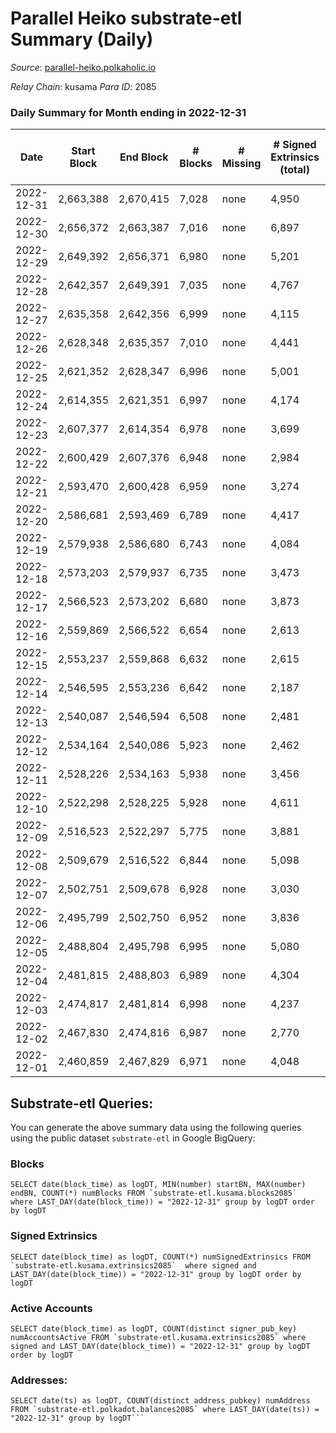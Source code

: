 # Parallel Heiko substrate-etl Summary (Daily)

_Source_: [parallel-heiko.polkaholic.io](https://parallel-heiko.polkaholic.io)

*Relay Chain*: kusama
*Para ID*: 2085



### Daily Summary for Month ending in 2022-12-31


| Date | Start Block | End Block | # Blocks | # Missing | # Signed Extrinsics (total) | # Active Accounts | # Addresses with Balances | # Events | # Transfers | # XCM Transfers In | # XCM Transfers Out |
| ---- | ----------- | --------- | -------- | --------- | --------------------------- | ----------------- | ------------------------- | -------- | ----------- | ------------------ | ------------------- |
| 2022-12-31 | 2,663,388 | 2,670,415 | 7,028 | none  | 4,950 | 117 | 24,126 | 42,653 | 875  | 83 ($37,366.91) | 79 ($39,105.61) |
| 2022-12-30 | 2,656,372 | 2,663,387 | 7,016 | none  | 6,897 | 135 | 24,121 | 54,105 | 1,370  | 177 ($30,831.55) | 166 ($80,401.31) |
| 2022-12-29 | 2,649,392 | 2,656,371 | 6,980 | none  | 5,201 | 124 | 24,113 | 43,616 | 796  | 55 ($48,244.64) | 76 ($44,630.23) |
| 2022-12-28 | 2,642,357 | 2,649,391 | 7,035 | none  | 4,767 | 185 | 24,111 | 42,333 | 1,157  | 92 ($17,652.43) | 117 ($20,504.16) |
| 2022-12-27 | 2,635,358 | 2,642,356 | 6,999 | none  | 4,115 | 178 | 24,107 | 37,737 | 678  | 37 ($54,433.11) | 85 ($783,634) |
| 2022-12-26 | 2,628,348 | 2,635,357 | 7,010 | none  | 4,441 | 169 | 24,104 | 39,760 | 721  | 36 ($4,323.60) | 118 ($72,132.18) |
| 2022-12-25 | 2,621,352 | 2,628,347 | 6,996 | none  | 5,001 | 107 |  | 42,235 | 695  | 62 ($8,955.66) | 140 ($39,447.72) |
| 2022-12-24 | 2,614,355 | 2,621,351 | 6,997 | none  | 4,174 | 106 |  | 38,269 | 707  | 47 ($11,672.44) | 122 ($18,514.72) |
| 2022-12-23 | 2,607,377 | 2,614,354 | 6,978 | none  | 3,699 | 134 |  | 36,393 | 802  | 70 ($7,760.60) | 136 ($34,010.04) |
| 2022-12-22 | 2,600,429 | 2,607,376 | 6,948 | none  | 2,984 | 174 |  | 31,980 | 707  | 51 ($21,141.71) | 110 ($26,177.85) |
| 2022-12-21 | 2,593,470 | 2,600,428 | 6,959 | none  | 3,274 | 120 |  | 33,756 | 802  | 65 ($9,865.24) | 135 ($11,644.89) |
| 2022-12-20 | 2,586,681 | 2,593,469 | 6,789 | none  | 4,417 | 145 |  | 39,039 | 697  | 44 ($10,280.16) | 116 ($20,094.87) |
| 2022-12-19 | 2,579,938 | 2,586,680 | 6,743 | none  | 4,084 | 127 |  | 37,796 | 869  | 58 ($71,897.54) | 128 ($80,763.12) |
| 2022-12-18 | 2,573,203 | 2,579,937 | 6,735 | none  | 3,473 | 142 | 24,080 | 35,418 | 881  | 66 ($8,127.51) | 112 ($13,739.09) |
| 2022-12-17 | 2,566,523 | 2,573,202 | 6,680 | none  | 3,873 | 129 | 24,074 | 37,277 | 1,030  | 72 ($15,479.85) | 118 ($50,258.82) |
| 2022-12-16 | 2,559,869 | 2,566,522 | 6,654 | none  | 2,613 | 124 | 24,074 | 29,572 | 673  | 51 ($53,609.16) | 102 ($156,592) |
| 2022-12-15 | 2,553,237 | 2,559,868 | 6,632 | none  | 2,615 | 126 | 24,070 | 29,982 | 886  | 54 ($10,315.45) | 96 ($26,107.55) |
| 2022-12-14 | 2,546,595 | 2,553,236 | 6,642 | none  | 2,187 | 132 | 24,070 | 27,514 | 655  | 41 ($10,113.02) | 63 ($9,222.35) |
| 2022-12-13 | 2,540,087 | 2,546,594 | 6,508 | none  | 2,481 | 140 |  | 29,325 | 776  | 79 ($284,830) | 55 ($108,846) |
| 2022-12-12 | 2,534,164 | 2,540,086 | 5,923 | none  | 2,462 | 120 |  | 27,253 | 578  | 27 ($3,540.41) | 43 ($53,569.98) |
| 2022-12-11 | 2,528,226 | 2,534,163 | 5,938 | none  | 3,456 | 117 |  | 32,385 | 645  | 32 ($4,927.34) | 49 ($171,403) |
| 2022-12-10 | 2,522,298 | 2,528,225 | 5,928 | none  | 4,611 | 105 |  | 38,259 | 616  | 52 ($172,042) | 85 ($50,251.93) |
| 2022-12-09 | 2,516,523 | 2,522,297 | 5,775 | none  | 3,881 | 129 |  | 35,340 | 945  | 57 ($31,996.71) | 61 ($117,473) |
| 2022-12-08 | 2,509,679 | 2,516,522 | 6,844 | none  | 5,098 | 126 | 24,033 | 43,899 | 971  | 35 ($47,272.42) | 55 ($10,038.76) |
| 2022-12-07 | 2,502,751 | 2,509,678 | 6,928 | none  | 3,030 | 111 | 23,881 | 32,955 | 899  | 37 ($15,879.58) | 54 ($20,248.15) |
| 2022-12-06 | 2,495,799 | 2,502,750 | 6,952 | none  | 3,836 | 109 | 23,854 | 36,642 | 758  | 30 ($6,090.34) | 56 ($139,476) |
| 2022-12-05 | 2,488,804 | 2,495,798 | 6,995 | none  | 5,080 | 155 | 23,831 | 44,509 | 1,113  | 63 ($18,675.37) | 78 ($9,630.90) |
| 2022-12-04 | 2,481,815 | 2,488,803 | 6,989 | none  | 4,304 | 136 | 23,812 | 39,650 | 899  | 52 ($29,876.00) | 58 ($20,076.69) |
| 2022-12-03 | 2,474,817 | 2,481,814 | 6,998 | none  | 4,237 | 126 | 23,781 | 38,874 | 701  | 33 ($12,240.86) | 50 ($6,585.76) |
| 2022-12-02 | 2,467,830 | 2,474,816 | 6,987 | none  | 2,770 | 137 | 23,769 | 33,132 | 1,268  | 53 ($14,170.48) | 57 ($32,965.73) |
| 2022-12-01 | 2,460,859 | 2,467,829 | 6,971 | none  | 4,048 | 135 | 23,761 | 38,781 | 926  | 47 ($6,567.16) | 53 ($37,096.10) |

## Substrate-etl Queries:
You can generate the above summary data using the following queries using the public dataset `substrate-etl` in Google BigQuery:


### Blocks
```
SELECT date(block_time) as logDT, MIN(number) startBN, MAX(number) endBN, COUNT(*) numBlocks FROM `substrate-etl.kusama.blocks2085`  where LAST_DAY(date(block_time)) = "2022-12-31" group by logDT order by logDT
```


### Signed Extrinsics
```
SELECT date(block_time) as logDT, COUNT(*) numSignedExtrinsics FROM `substrate-etl.kusama.extrinsics2085`  where signed and LAST_DAY(date(block_time)) = "2022-12-31" group by logDT order by logDT
```


### Active Accounts
```
SELECT date(block_time) as logDT, COUNT(distinct signer_pub_key) numAccountsActive FROM `substrate-etl.kusama.extrinsics2085` where signed and LAST_DAY(date(block_time)) = "2022-12-31" group by logDT order by logDT
```


### Addresses:
```
SELECT date(ts) as logDT, COUNT(distinct address_pubkey) numAddress FROM `substrate-etl.polkadot.balances2085` where LAST_DAY(date(ts)) = "2022-12-31" group by logDT```

